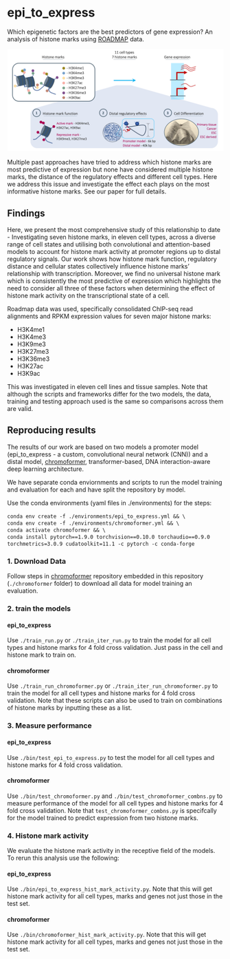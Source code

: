 # epi_to_express

Which epigenetic factors are the best predictors of gene expression? An analysis of histone marks using 
[ROADMAP](https://egg2.wustl.edu/roadmap/web_portal/index.html) data.

[<img src="./epi_to_express.png" width="800" />](./epi_to_express.png)


Multiple past approaches have tried to address which histone marks are most predictive of expression
but none have considered multiple histone marks, the distance of the regulatory effects and different
cell types. Here we address this issue and investigate the effect each plays on the most informative
histone marks. See our paper for full details.

## Findings

Here, we present the most comprehensive study of this relationship to date - Investigating seven histone
marks, in eleven cell types, across a diverse range of cell states and utilising both convolutional and 
attention-based models to account for histone mark activity at promoter regions up to distal regulatory 
signals. Our work shows how histone mark function, regulatory distance and cellular states collectively 
influence histone marks’ relationship with transcription. Moreover, we find no universal histone mark 
which is consistently the most predictive of expression which highlights the need to consider all three 
of these factors when determining the effect of histone mark activity on the transcriptional state of a 
cell.

Roadmap data was used, specifically consolidated ChIP-seq read alignments and RPKM expression values 
for seven major histone marks:

* H3K4me1
* H3K4me3
* H3K9me3
* H3K27me3
* H3K36me3
* H3K27ac
* H3K9ac 

This was investigated in eleven cell lines and tissue samples. Note that although the scripts and 
frameworks differ for the two models, the data, training and testing approach used is the same so 
comparisons across them are valid.

## Reproducing results

The results of our work are based on two models a promoter model (epi_to_express - a custom, convolutional 
neural network (CNN)) and a distal model, [chromoformer](https://www.nature.com/articles/s41467-022-34152-5),
transformer-based, DNA interaction-aware deep learning architecture.

We have separate conda enviornments and scripts to run the model training and evaluation for each and have 
split the repository by model. 

Use the conda environments (yaml files in ./environments) for the steps:

```
conda env create -f ./environments/epi_to_express.yml && \
conda env create -f ./environments/chromoformer.yml && \
conda activate chromoformer && \
conda install pytorch==1.9.0 torchvision==0.10.0 torchaudio==0.9.0 torchmetrics=3.0.9 cudatoolkit=11.1 -c pytorch -c conda-forge
```

### 1. Download Data

Follow steps in [chromoformer](https://github.com/dohlee/chromoformer) repository embedded in this 
repository (`./chromoformer` folder) to download all data for model training an evaluation.

### 2. train the models

#### epi_to_express

Use `./train_run.py` or `./train_iter_run.py` to train the model for all cell types and histone marks for 4 fold
cross validation. Just pass in the cell and histone mark to train on.

#### chromoformer

Use `./train_run_chromoformer.py` or `./train_iter_run_chromoformer.py` to train the model for all cell types and
histone marks for 4 fold cross validation. Note that these scripts can also be used to train on combinations of 
histone marks by inputting these as a list.

### 3. Measure performance

#### epi_to_express

Use `./bin/test_epi_to_express.py` to test the model for all cell types and histone marks for 4 fold
cross validation.

#### chromoformer

Use `./bin/test_chromoformer.py` and `./bin/test_chromoformer_combns.py` to measure performance of the model for 
all cell types and histone marks for 4 fold cross validation. Note that `test_chromoformer_combns.py` is 
specifcally for the model trained to predict expression from two histone marks.

### 4. Histone mark activity

We evaluate the histone mark activity in the receptive field of the models. To rerun this analysis use the following:

#### epi_to_express

Use `./bin/epi_to_express_hist_mark_activity.py`. Note that this will get histone mark activity for all cell types, 
marks and genes not just those in the test set.

#### chromoformer

Use `./bin/chromoformer_hist_mark_activity.py`. Note that this will get histone mark activity for all cell types, 
marks and genes not just those in the test set.
